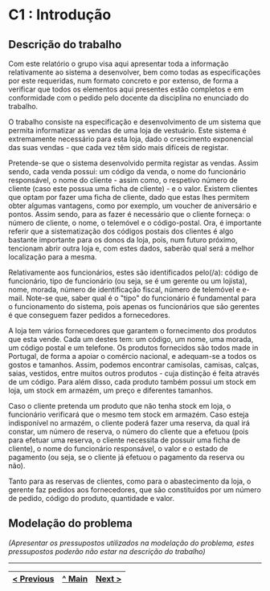 # C1 : Introdução


## Descrição do trabalho

Com este relatório o grupo visa aqui apresentar toda a informação relativamente ao sistema a desenvolver, bem como todas as especificações por este requeridas, num formato concreto e por extenso, de forma a verificar que todos os elementos aqui presentes estão completos e em conformidade com o pedido pelo docente da disciplina no enunciado do trabalho.

O trabalho consiste na especificação e desenvolvimento de um sistema que permita informatizar as vendas de uma loja de vestuário. Este sistema é extremamente necessário para esta loja, dado o crescimento exponencial das suas vendas - que cada vez têm sido mais difíceis de registar. 

Pretende-se que o sistema desenvolvido permita registar as vendas. Assim sendo, cada venda possui: um código da venda, o nome do funcionário responsável, o nome do cliente - assim como, o respetivo número de cliente (caso este possua uma ficha de cliente) - e o valor. Existem clientes que optam por fazer uma ficha de cliente, dado que estas lhes permitem obter algumas vantagens, como por exemplo, um voucher de aniversário e pontos. Assim sendo, para as fazer é necessário que o cliente forneça: o número de cliente, o nome, o telemóvel e o código-postal. Ora, é importante referir que a sistematização dos códigos postais dos clientes é algo bastante importante para os donos da loja, pois, num futuro próximo, tencionam abrir outra loja e, com estes dados, saberão qual será a melhor localização para a mesma. 

Relativamente aos funcionários, estes são identificados pelo(/a): código de funcionário, tipo de funcionário (ou seja, se é um gerente ou um lojista), nome, morada, número de identificação fiscal, número de telemóvel e e-mail. Note-se que, saber qual é o "tipo" do funcionário é fundamental para o funcionamento do sistema, pois apenas os funcionários que são gerentes é que conseguem fazer pedidos a fornecedores.

A loja tem vários fornecedores que garantem o fornecimento dos produtos que esta vende. Cada um destes tem: um código, um nome, uma morada, um código postal e um telefone. Os produtos fornecidos são todos made in Portugal, de forma a apoiar o comércio nacional, e adequam-se a todos os gostos e tamanhos. Assim, podemos encontrar camisolas, camisas, calças, saias, vestidos, entre muitos outros produtos - cuja distinção é feita através de um código. Para além disso, cada produto também possui um stock em loja, um stock em armazém, um preço e diferentes tamanhos. 

Caso o cliente pretenda um produto que não tenha stock em loja, o funcionário verificará que o mesmo tem stock em armazém. Caso esteja indisponível no armazém, o cliente poderá fazer uma reserva, da qual irá constar, um número de reserva, o número do cliente que a efetuou (pois para efetuar uma reserva, o cliente necessita de possuir uma ficha de cliente), o nome do funcionário responsável, o valor e o estado de pagamento (ou seja, se o cliente já efetuou o pagamento da reserva ou não).

Tanto para as reservas de clientes, como para o abastecimento da loja, o gerente faz pedidos aos fornecedores, que são constituídos por um número de pedido, código do produto, quantidade e valor. 

## Modelação do problema

_(Apresentar os pressupostos utilizados na modelação do problema, estes pressupostos poderão não estar na descrição do trabalho)_


---
[< Previous](REI00.md) | [^ Main](https://github.com/leonorVicente/tcm21-sibd-g10/) | [Next >](REI02.md)
:--- | :---: | ---: 
